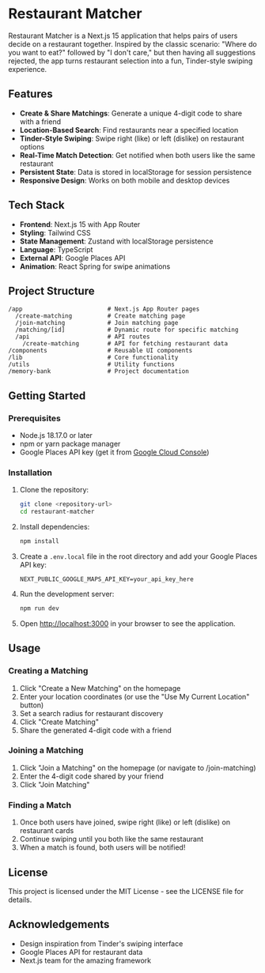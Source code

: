 # Restaurant Matcher

Restaurant Matcher is a Next.js 15 application that helps pairs of users decide on a restaurant together. Inspired by the classic scenario: "Where do you want to eat?" followed by "I don't care," but then having all suggestions rejected, the app turns restaurant selection into a fun, Tinder-style swiping experience.

## Features

- **Create & Share Matchings**: Generate a unique 4-digit code to share with a friend
- **Location-Based Search**: Find restaurants near a specified location
- **Tinder-Style Swiping**: Swipe right (like) or left (dislike) on restaurant options
- **Real-Time Match Detection**: Get notified when both users like the same restaurant
- **Persistent State**: Data is stored in localStorage for session persistence
- **Responsive Design**: Works on both mobile and desktop devices

## Tech Stack

- **Frontend**: Next.js 15 with App Router
- **Styling**: Tailwind CSS
- **State Management**: Zustand with localStorage persistence
- **Language**: TypeScript
- **External API**: Google Places API
- **Animation**: React Spring for swipe animations

## Project Structure

```
/app                        # Next.js App Router pages
  /create-matching          # Create matching page
  /join-matching            # Join matching page
  /matching/[id]            # Dynamic route for specific matching
  /api                      # API routes
    /create-matching        # API for fetching restaurant data
/components                 # Reusable UI components
/lib                        # Core functionality
/utils                      # Utility functions
/memory-bank                # Project documentation
```

## Getting Started

### Prerequisites

- Node.js 18.17.0 or later
- npm or yarn package manager
- Google Places API key (get it from [Google Cloud Console](https://console.cloud.google.com/))

### Installation

1. Clone the repository:
   ```bash
   git clone <repository-url>
   cd restaurant-matcher
   ```

2. Install dependencies:
   ```bash
   npm install
   ```

3. Create a `.env.local` file in the root directory and add your Google Places API key:
   ```
   NEXT_PUBLIC_GOOGLE_MAPS_API_KEY=your_api_key_here
   ```

4. Run the development server:
   ```bash
   npm run dev
   ```

5. Open [http://localhost:3000](http://localhost:3000) in your browser to see the application.

## Usage

### Creating a Matching

1. Click "Create a New Matching" on the homepage
2. Enter your location coordinates (or use the "Use My Current Location" button)
3. Set a search radius for restaurant discovery
4. Click "Create Matching"
5. Share the generated 4-digit code with a friend

### Joining a Matching

1. Click "Join a Matching" on the homepage (or navigate to /join-matching)
2. Enter the 4-digit code shared by your friend
3. Click "Join Matching"

### Finding a Match

1. Once both users have joined, swipe right (like) or left (dislike) on restaurant cards
2. Continue swiping until you both like the same restaurant
3. When a match is found, both users will be notified!

## License

This project is licensed under the MIT License - see the LICENSE file for details.

## Acknowledgements

- Design inspiration from Tinder's swiping interface
- Google Places API for restaurant data
- Next.js team for the amazing framework
